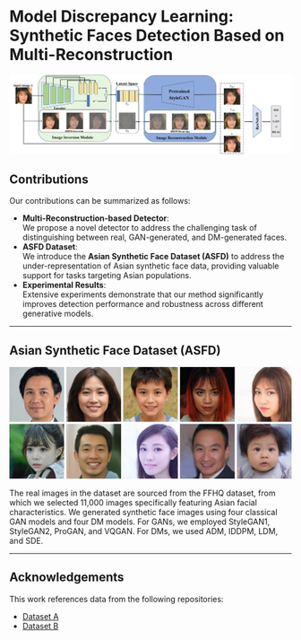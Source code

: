 # Model Discrepancy Learning: Synthetic Faces Detection Based on Multi-Reconstruction

![项目配图](method.jpg)  <!-- 替换为实际图片路径 -->

## Contributions
Our contributions can be summarized as follows:
- **Multi-Reconstruction-based Detector**:  
  We propose a novel detector to address the challenging task of distinguishing between real, GAN-generated, and DM-generated faces.
- **ASFD Dataset**:  
  We introduce the **Asian Synthetic Face Dataset (ASFD)** to address the under-representation of Asian synthetic face data, providing valuable support for tasks targeting Asian populations.
- **Experimental Results**:  
  Extensive experiments demonstrate that our method significantly improves detection performance and robustness across different generative models.

---

## Asian Synthetic Face Dataset (ASFD)
![ASFD Dataset Example](ASFD_example.png)  <!-- 替换为实际图片路径 -->

The real images in the dataset are sourced from the FFHQ dataset, from which we selected 11,000 images specifically featuring Asian facial characteristics. We generated synthetic face images using four classical GAN models and four DM models. For GANs, we employed StyleGAN1, StyleGAN2, ProGAN, and VQGAN. For DMs, we used ADM, IDDPM, LDM, and SDE.

---

## Acknowledgements
This work references data from the following repositories:
- [Dataset A](https://github.com/xxx)  <!-- 替换为实际仓库链接 -->
- [Dataset B](https://github.com/xxx)  <!-- 替换为实际仓库链接 -->
